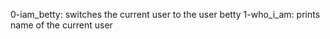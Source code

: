 0-iam_betty: switches the current user to the user betty
1-who_i_am: prints name of the current user
